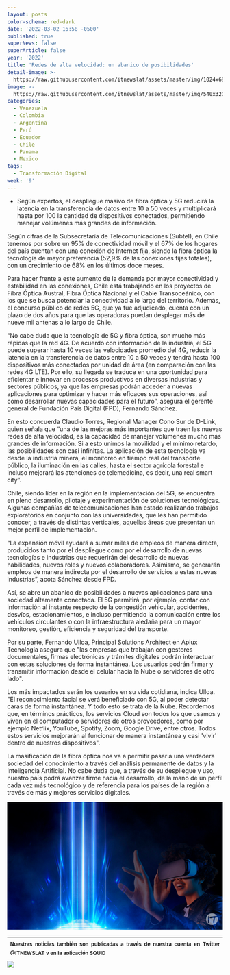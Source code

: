 ```yaml
---
layout: posts
color-schema: red-dark
date: '2022-03-02 16:58 -0500'
published: true
superNews: false
superArticle: false
year: '2022'
title: 'Redes de alta velocidad: un abanico de posibilidades'
detail-image: >-
  https://raw.githubusercontent.com/itnewslat/assets/master/img/1024x680/realidad-aumentada-g.jpg
image: >-
  https://raw.githubusercontent.com/itnewslat/assets/master/img/540x320/realidad-aumentada-p.jpg
categories:
  - Venezuela
  - Colombia
  - Argentina
  - Perú
  - Ecuador
  - Chile
  - Panama
  - Mexico
tags:
  - Transformación Digital
week: '9'
---
```

- Según expertos, el despliegue masivo de fibra óptica y 5G reducirá la latencia en la transferencia de datos entre 10 a 50 veces y multiplicará hasta por 100 la cantidad de dispositivos conectados, permitiendo manejar volúmenes más grandes de información.

Según cifras de la Subsecretaría de Telecomunicaciones (Subtel), en Chile tenemos por sobre un 95% de conectividad móvil y el 67% de los hogares del país cuentan con una conexión de Internet fija, siendo la fibra óptica la tecnología de mayor preferencia (52,9% de las conexiones fijas totales), con un crecimiento de 68% en los últimos doce meses. 

Para hacer frente a este aumento de la demanda por mayor conectividad y estabilidad en las conexiones, Chile está trabajando en los proyectos de Fibra Óptica Austral, Fibra Óptica Nacional y el Cable Transoceánico, con los que se busca potenciar la conectividad a lo largo del territorio. Además, el concurso público de redes 5G, que ya fue adjudicado, cuenta con un plazo de dos años para que las operadoras puedan desplegar más de nueve mil antenas a lo largo de Chile.

“No cabe duda que la tecnología de 5G y fibra óptica, son mucho más rápidas que la red 4G. De acuerdo con información de la industria, el 5G puede superar hasta 10 veces las velocidades promedio del 4G, reducir la latencia en la transferencia de datos entre 10 a 50 veces y tendrá hasta 100 dispositivos más conectados por unidad de área (en comparación con las redes 4G LTE). Por ello, su llegada se traduce en una oportunidad para eficientar e innovar en procesos productivos en diversas industrias y sectores públicos, ya que las empresas podrán acceder a nuevas aplicaciones para optimizar y hacer más eficaces sus operaciones, así como desarrollar nuevas capacidades para el futuro”, asegura el gerente general de Fundación País Digital (FPD), Fernando Sánchez. 

En esto concuerda Claudio Torres, Regional Manager Cono Sur de D-Link, quien señala que “una de las mejoras más importantes que traen las nuevas redes de alta velocidad, es la capacidad de manejar volúmenes mucho más grandes de información. Si a esto unimos la movilidad y el mínimo retardo, las posibilidades son casi infinitas. La aplicación de esta tecnología va desde la industria minera, el monitoreo en tiempo real del transporte público, la iluminación en las calles, hasta el sector agrícola forestal e incluso mejorará las atenciones de telemedicina, es decir, una real smart city”.

Chile, siendo líder en la región en la implementación del 5G, se encuentra en pleno desarrollo, pilotaje y experimentación de soluciones tecnológicas. Algunas compañías de telecomunicaciones han estado realizando trabajos exploratorios en conjunto con las universidades, que les han permitido conocer, a través de distintas verticales, aquellas áreas que presentan un mejor perfil de implementación. 

“La expansión móvil ayudará a sumar miles de empleos de manera directa, producidos tanto por el despliegue como por el desarrollo de nuevas tecnologías e industrias que requerirán del desarrollo de nuevas habilidades, nuevos roles y nuevos colaboradores. Asimismo, se generarán empleos de manera indirecta por el desarrollo de servicios a estas nuevas industrias”, acota Sánchez desde FPD. 

Así, se abre un abanico de posibilidades a nuevas aplicaciones para una sociedad altamente conectada. El 5G permitirá, por ejemplo, contar con información al instante respecto de la congestión vehicular, accidentes, desvíos, estacionamientos, e incluso permitiendo la comunicación entre los vehículos circulantes o con la infraestructura aledaña para un mayor monitoreo, gestión, eficiencia y seguridad del transporte. 

Por su parte, Fernando Ulloa, Principal Solutions Architect en Apiux Tecnología asegura que "las empresas que trabajan con gestores documentales, firmas electrónicas y trámites digitales podrán interactuar con estas soluciones de forma instantánea. Los usuarios podrán firmar y transmitir información desde el celular hacia la Nube o servidores de otro lado".

Los más impactados serán los usuarios en su vida cotidiana, indica Ulloa. "El reconocimiento facial se verá beneficiado con 5G, al poder detectar caras de forma instantánea. Y todo esto se trata de la Nube. Recordemos que, en términos prácticos, los servicios Cloud son todos los que usamos y viven en el computador o servidores de otros proveedores, como por ejemplo Netflix, YouTube, Spotify, Zoom, Google Drive, entre otros. Todos estos servicios mejorarán al funcionar de manera instantánea y casi 'vivir' dentro de nuestros dispositivos".

La masificación de la fibra óptica nos va a permitir pasar a una verdadera sociedad del conocimiento a través del análisis permanente de datos y la Inteligencia Artificial. No cabe duda que, a través de su despliegue y uso, nuestro país podrá avanzar firme hacia el desarrollo, de la mano de un perfil cada vez más tecnológico y de referencia para los países de la región a través de más y mejores servicios digitales.

![](https://raw.githubusercontent.com/itnewslat/assets/master/img/540x320/realidad-aumentada-p.jpg)

<table style="height: 42px;" width="569">
<tbody>
<tr>
<td style="text-align: justify;"><sub><strong>Nuestras noticias también son publicadas a través de nuestra cuenta en Twitter <a href="https://twitter.com/itnewslat?lang=es">@ITNEWSLAT</a> y en la aplicación <a href="https://squidapp.co/en/">SQUID</a></strong></sub></td>
</tr>
</tbody>
</table>

<img src="https://tracker.metricool.com/c3po.jpg?hash=56f88a41e39ab42c063cc51676587a04"/>